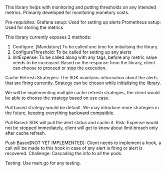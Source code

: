 This library helps with monitoring and putting thresholds on any intended metrics. Primarily developed for monitoring monetory costs.

Pre-requisites:
Grafana setup: Used for setting up alerts
Prometheus setup: Used for storing the metrics

This library currently exposes 2 methods:
1) Configure: [Mandatory] To be called one time for initialising the library.
2) ConfigureThreshold: To be called for setting up any alerts
3) InitExpense: To be called along with any tags, before any metric value needs to be increased. 
        Based on the response from the library, client can choose to proceed or stop the execution.


Cache Refresh Strategies: The SDK maintains information about the alerts that are firing currently.
Strategy can be chosen while initialising the library.

We will be implementing multiple cache refresh strategies, the client would be able to choose the strategy based on use case.

Pull based strategy would be default. We may introduce more strategies in the future, keeping everything backward compatible.

Pull Based: SDK will pull the alert status and cache it.
Risk: Expense would not be stopped immediately, client will get to know about limit breach only after cache refresh.

Push Based[NOT YET IMPLEMENTED]: Client needs to implement a hook, a call will be made to this hook in case of any alert is firing or alert is recovered.
Challenge: Cascading the info to all the pods.


Testing:
Use main.go for any testing.